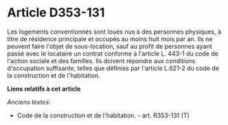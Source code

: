 # Article D353-131

Les logements conventionnés sont loués nus à des personnes physiques, à titre de résidence principale et occupés au moins
huit mois par an. Ils ne peuvent faire l'objet de sous-location, sauf au profit de personnes ayant passé avec le locataire un
contrat conforme à l'article L. 443-1 du code de l'action sociale et des familles. Ils doivent répondre aux conditions
d'occupation suffisante, telles que définies par l'article L.621-2 du code de la construction et de l'habitation.

**Liens relatifs à cet article**

_Anciens textes_:

  - Code de la construction et de l'habitation. - art. R353-131 (T)
